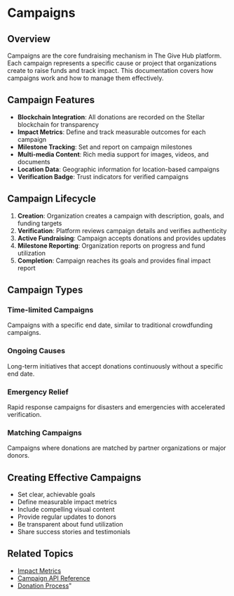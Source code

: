 # Campaigns

## Overview

Campaigns are the core fundraising mechanism in The Give Hub platform. Each campaign represents a specific cause or project that organizations create to raise funds and track impact. This documentation covers how campaigns work and how to manage them effectively.

## Campaign Features

- **Blockchain Integration**: All donations are recorded on the Stellar blockchain for transparency
- **Impact Metrics**: Define and track measurable outcomes for each campaign
- **Milestone Tracking**: Set and report on campaign milestones
- **Multi-media Content**: Rich media support for images, videos, and documents
- **Location Data**: Geographic information for location-based campaigns
- **Verification Badge**: Trust indicators for verified campaigns

## Campaign Lifecycle

1. **Creation**: Organization creates a campaign with description, goals, and funding targets
2. **Verification**: Platform reviews campaign details and verifies authenticity
3. **Active Fundraising**: Campaign accepts donations and provides updates
4. **Milestone Reporting**: Organization reports on progress and fund utilization
5. **Completion**: Campaign reaches its goals and provides final impact report

## Campaign Types

### Time-limited Campaigns
Campaigns with a specific end date, similar to traditional crowdfunding campaigns.

### Ongoing Causes
Long-term initiatives that accept donations continuously without a specific end date.

### Emergency Relief
Rapid response campaigns for disasters and emergencies with accelerated verification.

### Matching Campaigns
Campaigns where donations are matched by partner organizations or major donors.

## Creating Effective Campaigns

- Set clear, achievable goals
- Define measurable impact metrics
- Include compelling visual content
- Provide regular updates to donors
- Be transparent about fund utilization
- Share success stories and testimonials

## Related Topics

- [Impact Metrics](../api/ImpactMetric.md)
- [Campaign API Reference](../api/Campaign.md)
- [Donation Process](./donations.md)"